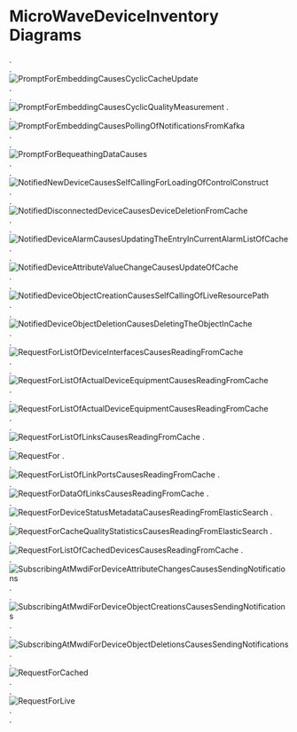 # MicroWaveDeviceInventory Diagrams
.  
.  
![PromptForEmbeddingCausesCyclicCacheUpdate](./00x_CyclicOperationBasedDeviceListSync.png)  
.  
.  
![PromptForEmbeddingCausesCyclicQualityMeasurement](./00z_CyclicCacheQualityMeasurement.png)
.  
.  
![PromptForEmbeddingCausesPollingOfNotificationsFromKafka](./01x_NotificationPollingFromKafkaAndProcessing.png)  
.  
.  
![PromptForBequeathingDataCauses](./09x_BequeathYourDataAndDie.png)  
.  
.  
![NotifiedNewDeviceCausesSelfCallingForLoadingOfControlConstruct](./020_NotificationBasedDeviceListSyncAddUpdate.png)  
.  
.  
![NotifiedDisconnectedDeviceCausesDeviceDeletionFromCache](./021_NotificationBasedDeviceListSyncDisconnectUpdate.png)  
.  
.  
![NotifiedDeviceAlarmCausesUpdatingTheEntryInCurrentAlarmListOfCache](./022_NotificationBasedAlarmListUpdate.png)  
.  
.  
![NotifiedDeviceAttributeValueChangeCausesUpdateOfCache](./023_NotificationBasedAttributeUpdate.png)  
.  
.  
![NotifiedDeviceObjectCreationCausesSelfCallingOfLiveResourcePath](./024_NotificationBasedObjectCreation.png)  
.  
.  
![NotifiedDeviceObjectDeletionCausesDeletingTheObjectInCache](./026_NotificationBasedObjectDeletion.png)  
.  
.  
![RequestForListOfDeviceInterfacesCausesReadingFromCache](./101_provideListOfDeviceInterfaces.png)  
.  
.  
![RequestForListOfActualDeviceEquipmentCausesReadingFromCache](./102_provideListOfActualDeviceEquipment.png)  
.  
.  
![RequestForListOfActualDeviceEquipmentCausesReadingFromCache](./103_ProvideListOfParallelLinks.png)  
.  
.  
![RequestForListOfLinksCausesReadingFromCache](./104_ProvideListOfLinks.png)
.  
.  
![RequestFor](./105_ProvideListOfLinkPorts.png)
.  
.  
![RequestForListOfLinkPortsCausesReadingFromCache](./106_ProvideDataOfAllLinks.png)
.  
.  
![RequestForDataOfLinksCausesReadingFromCache](./107_ProvideDataOfAllLinkPorts.png)
.  
.  
![RequestForDeviceStatusMetadataCausesReadingFromElasticSearch](./108_ProvideDeviceMetadata.png)
.  
.  
![RequestForCacheQualityStatisticsCausesReadingFromElasticSearch](./109_ProvideCacheQualityStatistics.png)
.  
.  
![RequestForListOfCachedDevicesCausesReadingFromCache](./110_ProvideListOfCachedDevices.png)
.  
.  
![SubscribingAtMwdiForDeviceAttributeChangesCausesSendingNotifications](./140_MwdiNotifiesAttributeChange.png)  
.  
.  
![SubscribingAtMwdiForDeviceObjectCreationsCausesSendingNotifications](./141_MwdiNotifiesObjectCreation.png)  
.  
.  
![SubscribingAtMwdiForDeviceObjectDeletionsCausesSendingNotifications](./142_MwdiNotifiesObjectDeletion.png)  
.  
.  
![RequestForCached](./200_CacheRessourcePath.png)  
.  
.  
![RequestForLive](./500_LiveRessourcePathWithCacheUpdate.png)  
.  
.  
